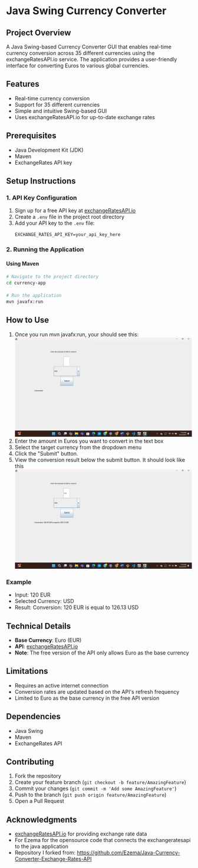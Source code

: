 # Java Swing Currency Converter

## Project Overview
A Java Swing-based Currency Converter GUI that enables real-time currency conversion across 35 different currencies using the exchangeRatesAPI.io service. The application provides a user-friendly interface for converting Euros to various global currencies.

## Features
- Real-time currency conversion
- Support for 35 different currencies
- Simple and intuitive Swing-based GUI
- Uses exchangeRatesAPI.io for up-to-date exchange rates

## Prerequisites
- Java Development Kit (JDK)
- Maven
- ExchangeRates API key

## Setup Instructions

### 1. API Key Configuration
1. Sign up for a free API key at [exchangeRatesAPI.io](https://exchangeratesapi.io/)
2. Create a `.env` file in the project root directory
3. Add your API key to the `.env` file:
   ```
   EXCHANGE_RATES_API_KEY=your_api_key_here
   ```

### 2. Running the Application

#### Using Maven
```bash
# Navigate to the project directory
cd currency-app

# Run the application
mvn javafx:run
```

## How to Use
1. Once you run mvn javafx:run, your should see this:
  ![Alt text](https://github.com/Crash105/CODSOFT/blob/main/Screenshot%20(291).png?raw=true)
2. Enter the amount in Euros you want to convert in the text box
3. Select the target currency from the dropdown menu
4. Click the "Submit" button. 
5. View the conversion result below the submit button. It should look like this
 ![Alt text](https://github.com/Crash105/CODSOFT/blob/main/Screenshot%20(292).png?raw=true)

### Example
- Input: 120 EUR
- Selected Currency: USD
- Result: Conversion: 120 EUR is equal to 126.13 USD

## Technical Details
- **Base Currency**: Euro (EUR)
- **API**: [exchangeRatesAPI.io](https://exchangeratesapi.io/)
- **Note**: The free version of the API only allows Euro as the base currency

## Limitations
- Requires an active internet connection
- Conversion rates are updated based on the API's refresh frequency
- Limited to Euro as the base currency in the free API version

## Dependencies
- Java Swing
- Maven
- ExchangeRates API

## Contributing
1. Fork the repository
2. Create your feature branch (`git checkout -b feature/AmazingFeature`)
3. Commit your changes (`git commit -m 'Add some AmazingFeature'`)
4. Push to the branch (`git push origin feature/AmazingFeature`)
5. Open a Pull Request

## Acknowledgments
- [exchangeRatesAPI.io](https://exchangeratesapi.io/) for providing exchange rate data
- For Ezema for the opensource code that connects the exchangeratesapi to the java application
- Repository I forked from: https://github.com/Ezema/Java-Currency-Converter-Exchange-Rates-API
